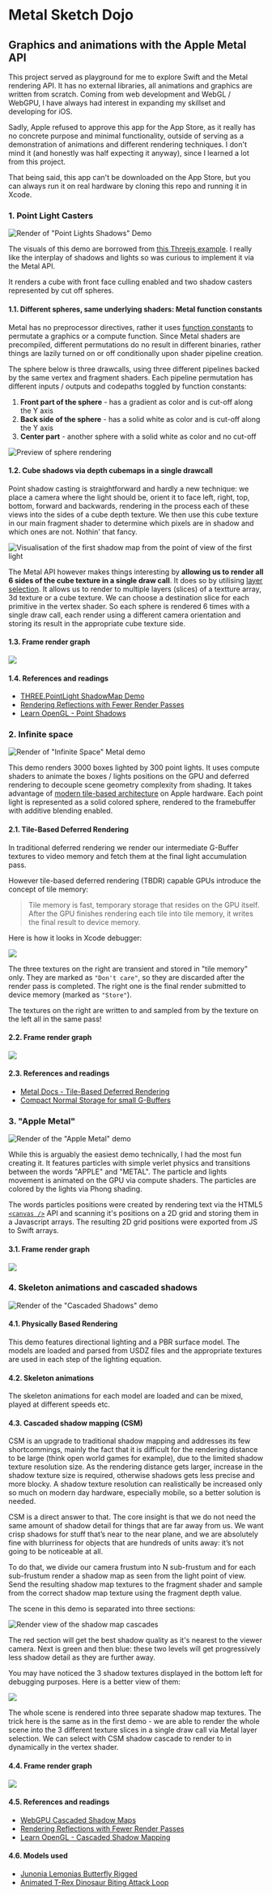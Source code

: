 # Metal Sketch Dojo

## Graphics and animations with the Apple Metal API

This project served as playground for me to explore Swift and the Metal rendering API. It has no external libraries, all animations and graphics are written from scratch. Coming from web development and WebGL / WebGPU, I have always had interest in expanding my skillset and developing for iOS.

Sadly, Apple refused to approve this app for the App Store, as it really has no concrete purpose and minimal functionality, outside of serving as a demonstration of animations and different rendering techniques. I don't mind it (and honestly was half expecting it anyway), since I learned a lot from this project.

That being said, this app can't be downloaded on the App Store, but you can always run it on real hardware by cloning this repo and running it in Xcode.

### 1. Point Light Casters

![Render of "Point Lights Shadows" Demo](previews/point-light-shadows.jpeg)

The visuals of this demo are borrowed from [this Threejs example](https://threejs.org/examples/?q=point#webgl_shadowmap_pointlight). I really like the interplay of shadows and lights so was curious to implement it via the Metal API.

It renders a cube with front face culling enabled and two shadow casters represented by cut off spheres.

#### 1.1. Different spheres, same underlying shaders: Metal function constants

Metal has no preprocessor directives, rather it uses [function constants](https://developer.apple.com/documentation/metal/mtlfunctionconstantvalues) to permutate a graphics or a compute function. Since Metal shaders are precompiled, different permutations do no result in different binaries, rather things are lazily turned on or off conditionally upon shader pipeline creation.

The sphere below is three drawcalls, using three different pipelines backed by the same vertex and fragment shaders. Each pipeline permutation has different inputs / outputs and codepaths toggled by function constants:

1. **Front part of the sphere** - has a gradient as color and is cut-off along the Y axis
2. **Back side of the sphere** - has a solid white as color and is cut-off along the Y axis
3. **Center part** - another sphere with a solid white as color and no cut-off

![Preview of sphere rendering](previews/cut-off-sphere.webp)

#### 1.2. Cube shadows via depth cubemaps in a single drawcall

Point shadow casting is straightforward and hardly a new technique: we place a camera where the light should be, orient it to face left, right, top, bottom, forward and backwards, rendering in the process each of these views into the sides of a cube depth texture. We then use this cube texture in our main fragment shader to determine which pixels are in shadow and which ones are not. Nothin' that fancy.

![Visualisation of the first shadow map from the point of view of the first light](previews/cube-shadowmap-0.png)

The Metal API however makes things interesting by **allowing us to render all 6 sides of the cube texture in a single draw call**. It does so by utilising [layer selection](https://developer.apple.com/documentation/metal/render_passes/rendering_to_multiple_texture_slices_in_a_draw_command). It allows us to render to multiple layers (slices) of a textture array, 3d texture or a cube texture. We can choose a destination slice for each primitive in the vertex shader. So each sphere is rendered 6 times with a single draw call, each render using a different camera orientation and storing its result in the appropriate cube texture side.

#### 1.3. Frame render graph

![](previews/pointshadowmap-render-graph.png)

#### 1.4. References and readings

- [THREE.PointLight ShadowMap Demo](https://threejs.org/examples/?q=point#webgl_shadowmap_pointlight)
- [Rendering Reflections with Fewer Render Passes](https://developer.apple.com/documentation/metal/metal_sample_code_library/rendering_reflections_with_fewer_render_passes)
- [Learn OpenGL - Point Shadows](https://learnopengl.com/Advanced-Lighting/Shadows/Point-Shadows)

### 2. Infinite space

![Render of "Infinite Space" Metal demo](previews/infinite-space-preview.jpeg)

This demo renders 3000 boxes lighted by 300 point lights. It uses compute shaders to animate the boxes / lights positions on the GPU and deferred rendering to decouple scene geometry complexity from shading. It takes advantage of [modern tile-based architecture](https://developer.apple.com/documentation/metal/tailor_your_apps_for_apple_gpus_and_tile-based_deferred_rendering) on Apple hardware. Each point light is represented as a solid colored sphere, rendered to the framebuffer with additive blending enabled.

#### 2.1. Tile-Based Deferred Rendering

In traditional deferred rendering we render our intermediate G-Buffer textures to video memory and fetch them at the final light accumulation pass.

However tile-based deferred rendering (TBDR) capable GPUs introduce the concept of tile memory:

> Tile memory is fast, temporary storage that resides on the GPU itself. After the GPU finishes rendering each tile into tile memory, it writes the final result to device memory.

Here is how it looks in Xcode debugger:

![](previews/xcode-tile-memory.png)

The three textures on the right are transient and stored in "tile memory" only. They are marked as `"Don't care"`, so they are discarded after the render pass is completed. The right one is the final render submitted to device memory (marked as `"Store"`).

The textures on the right are written to and sampled from by the texture on the left all in the same pass!

#### 2.2. Frame render graph

![](previews/infinite-scene-graph.png)

#### 2.3. References and readings

- [Metal Docs - Tile-Based Deferred Rendering](https://developer.apple.com/documentation/metal/tailor_your_apps_for_apple_gpus_and_tile-based_deferred_rendering)
- [Compact Normal Storage for small G-Buffers](https://aras-p.info/texts/CompactNormalStorage.html)

### 3. "Apple Metal"

![Render of the "Apple Metal" demo](previews/apple-metal-preview.jpeg)

While this is arguably the easiest demo technically, I had the most fun creating it. It features particles with simple verlet physics and transitions between the words "APPLE" and "METAL". The particle and lights movement is animated on the GPU via compute shaders. The particles are colored by the lights via Phong shading.

The words particles positions were created by rendering text via the HTML5 [`<canvas />`](https://developer.mozilla.org/en-US/docs/Web/API/Canvas_API) API and scanning it's positions on a 2D grid and storing them in a Javascript arrays. The resulting 2D grid positions were exported from JS to Swift arrays.

#### 3.1. Frame render graph

![](previews/apple-metal-frame.png)

### 4. Skeleton animations and cascaded shadows

![Render of the "Cascaded Shadows" demo](previews/cascaded-shadows-preview.jpeg)

#### 4.1. Physically Based Rendering

This demo features directional lighting and a PBR surface model. The models are loaded and parsed from USDZ files and the appropriate textures are used in each step of the lighting equation.

#### 4.2. Skeleton animations

The skeleton animations for each model are loaded and can be mixed, played at different speeds etc.

#### 4.3. Cascaded shadow mapping (CSM)

CSM is an upgrade to traditional shadow mapping and addresses its few shortcommings, mainly the fact that it is difficult for the rendering distance to be large (think open world games for example), due to the limited shadow texture resolution size. As the rendering distance gets larger, increase in the shadow texture size is required, otherwise shadows gets less precise and more blocky. A shadow texture resolution can realistically be increased only so much on modern day hardware, especially mobile, so a better solution is needed.

CSM is a direct answer to that. The core insight is that we do not need the same amount of shadow detail for things that are far away from us. We want crisp shadows for stuff that’s near to the near plane, and we are absolutely fine with blurriness for objects that are hundreds of units away: it’s not going to be noticeable at all.

To do that, we divide our camera frustum into N sub-frustum and for each sub-frustum render a shadow map as seen from the light point of view. Send the resulting shadow map textures to the fragment shader and sample from the correct shadow map texture using the fragment depth value.

The scene in this demo is separated into three sections:

![Render view of the shadow map cascades](previews/csm-debug.jpeg)

The red section will get the best shadow quality as it's nearest to the viewer camera. Next is green and then blue: these two levels will get progressively less shadow detail as they are further away.

You may have noticed the 3 shadow textures displayed in the bottom left for debugging purposes. Here is a better view of them:

![](previews/csm-pov-debug.png)

The whole scene is rendered into three separate shadow map textures. The trick here is the same as in the first demo - we are able to render the whole scene into the 3 different texture slices in a single draw call via Metal layer selection. We can select with CSM shadow cascade to render to in dynamically in the vertex shader.

#### 4.4. Frame render graph

![](previews/cascaded-shadows-map-frame.png)

#### 4.5. References and readings

- [WebGPU Cascaded Shadow Maps](https://github.com/toji/webgpu-shadow-playground)
- [Rendering Reflections with Fewer Render Passes](https://developer.apple.com/documentation/metal/metal_sample_code_library/rendering_reflections_with_fewer_render_passes)
- [Learn OpenGL - Cascaded Shadow Mapping](https://learnopengl.com/Guest-Articles/2021/CSM)

#### 4.6. Models used

- [Junonia Lemonias Butterfly Rigged](https://sketchfab.com/3d-models/junonia-lemonias-butterfly-rigged-d912ff1fcd0e477c8a84e08ec280377a)
- [Animated T-Rex Dinosaur Biting Attack Loop](https://sketchfab.com/3d-models/animated-t-rex-dinosaur-biting-attack-loop-5bbcadb7d9274843abb5ada35767dba1)
